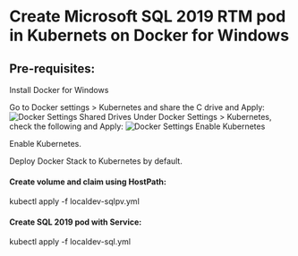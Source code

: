 # Create Microsoft SQL 2019 RTM pod in Kubernets on Docker for Windows
## Pre-requisites: 

Install Docker for Windows 

Go to Docker settings > Kubernetes and share the C drive and Apply:
![Docker Settings Shared Drives](https://github.com/zohaibhafeez/Kubernetes/blob/master/SQL%202019%20Ubuntu%20with%20Docker%20for%20Windows%20Kubernetes%20using%20HostPath/Docker-Settings-Shared-Drive.png) 
Under Docker Settings > Kubernetes, check the following and Apply:
![Docker Settings Enable Kubernetes](https://github.com/zohaibhafeez/Kubernetes/blob/master/SQL%202019%20Ubuntu%20with%20Docker%20for%20Windows%20Kubernetes%20using%20HostPath/Docker-Settings-Enable-Kubernetes.png)

Enable Kubernetes.

Deploy Docker Stack to Kubernetes by default.

#### Create volume and claim using HostPath:

kubectl apply -f localdev-sqlpv.yml

#### Create SQL 2019 pod with Service:

kubectl apply -f localdev-sql.yml

